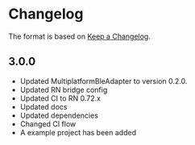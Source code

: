 # Changelog

The format is based on [Keep a Changelog](https://keepachangelog.com/en/1.1.0/).

## 3.0.0

- Updated MultiplatformBleAdapter to version 0.2.0.
- Updated RN bridge config
- Updated CI to RN 0.72.x
- Updated docs
- Updated dependencies
- Changed CI flow
- A example project has been added

